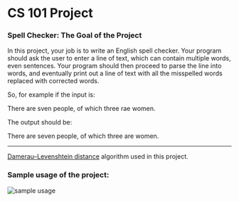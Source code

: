 # CS 101 Project
### Spell Checker: The Goal of the Project
In this project, your job is to write an English spell checker. Your program should ask the user to enter a line of text, which can contain multiple words, even sentences. Your program should
then proceed to parse the line into words, and eventually print out a line of text with all the misspelled words replaced with corrected words.

So, for example if the input is:

There are sven people, of which three rae women.

The output should be:

There are seven people, of which three are women.

------------------------------------------------------------------

[Damerau–Levenshtein distance](https://en.wikipedia.org/wiki/Damerau–Levenshtein_distance) algorithm used in this project.

### Sample usage of the project:
![sample usage](https://github.com/furkankeremselimoglu/SpellChecker/assets/83104753/9271fd7f-7ea3-438e-9b44-c993b8ffe4ee)

